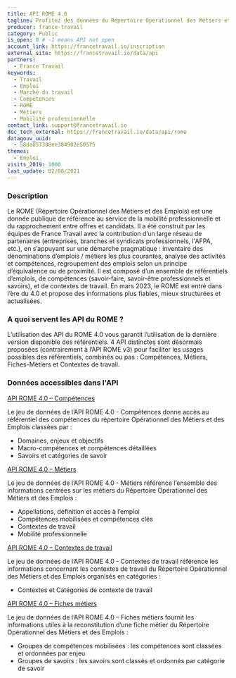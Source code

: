 ```yaml
---
title: API ROME 4.0
tagline: Profitez des données du Répertoire Opérationnel des Métiers et des Emplois (ROME) pour favoriser la connaissancedes métiers et la mobilité professionnelle.
producer: france-travail
category: Public
is_open: 0 # -1 means API not open
account_link: https://francetravail.io/inscription
external_site: https://francetravail.io/data/api
partners:
  - France Travail
keywords:
  - Travail
  - Emploi
  - Marché du travail
  - Compétences
  - ROME
  - Métiers
  - Mobilité professionnelle
contact_link: support@francetravail.io
doc_tech_external: https://francetravail.io/data/api/rome
datagouv_uuid:
  - 58da857388ee384902e505f5
themes:
  - Emploi
visits_2019: 1000
last_update: 02/08/2021
---
```


### Description

Le ROME (Répertoire Opérationnel des Métiers et des Emplois) est une donnée publique de référence au service de la mobilité professionnelle et du rapprochement entre offres et candidats. 
Il a été construit par les équipes de France Travail avec la contribution d’un large réseau de partenaires (entreprises, branches et syndicats professionnels, l'AFPA, etc.), en s’appuyant sur une démarche pragmatique : inventaire des dénominations d’emplois / métiers les plus courantes, analyse des activités et compétences, regroupement des emplois selon un principe d’équivalence ou de proximité.
Il est composé d’un ensemble de référentiels d’emplois, de compétences (savoir-faire, savoir-être professionnels et savoirs), et de contextes de travail. 
En mars 2023, le ROME est entré dans l’ère du 4.0 et propose des informations plus fiables, mieux structurées et actualisées.

### A quoi servent les API du ROME ?

L’utilisation des API du ROME 4.0 vous garantit l’utilisation de la dernière version disponible des référentiels.
4 API distinctes sont désormais proposées (contrairement à l’API ROME v3) pour faciliter les usages possibles des référentiels, combinés ou pas : Compétences, Métiers, Fiches-Métiers et Contextes de travail.

### Données accessibles dans l'API

[API ROME 4.0 – Compétences](https://francetravail.io/data/api/rome-4-0-competences)

Le jeu de données de l’API ROME 4.0 - Compétences donne accès au référentiel des compétences du répertoire Opérationnel des Métiers et des Emplois classées par : 

- Domaines, enjeux et objectifs
- Macro-compétences et compétences détaillées
- Savoirs et catégories de savoir

[API ROME 4.0 – Métiers](https://francetravail.io/data/api/rome-4-0-metiers)

Le jeu de données de l’API ROME 4.0 - Métiers référence l’ensemble des informations centrées sur les métiers du Répertoire Opérationnel des Métiers et des Emplois : 

- Appellations, définition et accès à l’emploi
- Compétences mobilisées et compétences clés
- Contextes de travail
- Mobilité professionnelle

[API ROME 4.0 – Contextes de travail](https://francetravail.io/data/api/rome-4-0-contextes-travail)

Le jeu de données de l’API ROME 4.0 - Contextes de travail référence les informations concernant les contextes de travail du Répertoire Opérationnel des Métiers et des Emplois organisés en catégories : 

- Contextes et Catégories de contexte de travail

[API ROME 4.0 – Fiches métiers](https://francetravail.io/data/api/rome-4-0-fiches-metiers)

Le jeu de données de l’API ROME 4.0 – Fiches métiers fournit les informations utiles à la reconstitution d’une fiche métier du Répertoire Opérationnel des Métiers et des Emplois :

- Groupes de compétences mobilisées : les compétences sont classées et ordonnées par enjeu
- Groupes de savoirs : les savoirs sont classés et ordonnés par catégorie de savoir
